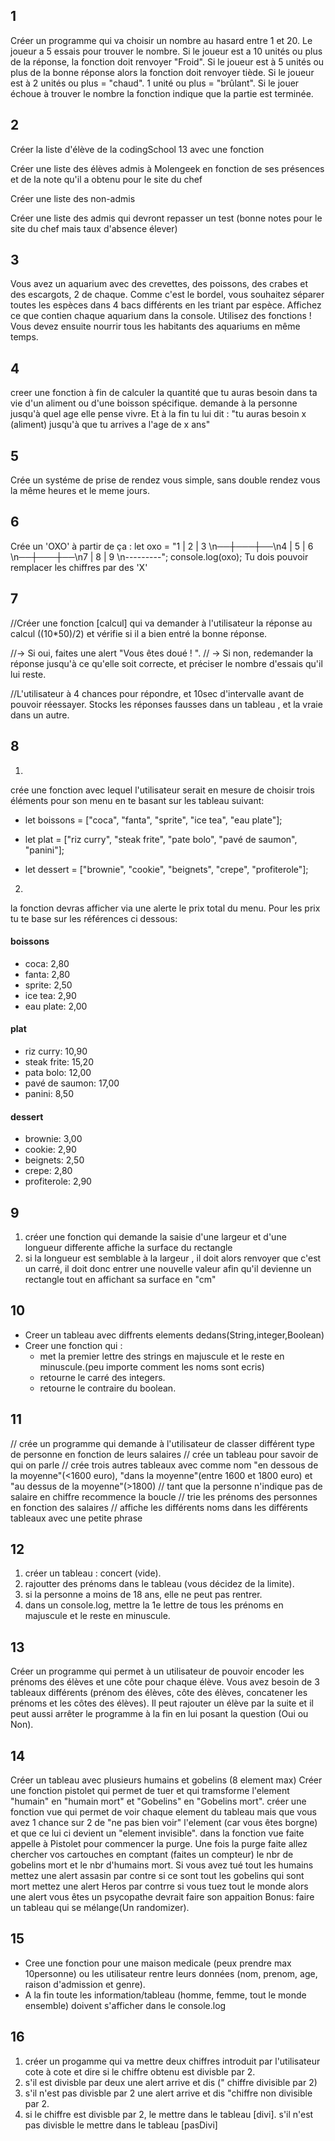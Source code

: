 ## 1 
Créer un programme qui va choisir un nombre au hasard entre 1 et 20. Le joueur a 5 essais pour trouver le nombre. Si le joueur est a 10 unités ou plus de la réponse, la fonction doit renvoyer "Froid". Si le joueur est à 5 unités ou plus de la bonne réponse alors la fonction doit renvoyer tiède. Si le joueur est à 2 unités ou plus = "chaud". 1 unité ou plus = "brûlant". Si le jouer échoue à trouver le nombre la fonction indique que la partie est terminée.

## 2 
Créer la liste d'élève de la codingSchool 13 avec une fonction

Créer une liste des élèves admis à Molengeek en fonction de ses présences et de la note qu'il a obtenu pour le site du chef

Créer une liste des non-admis

Créer une liste des admis qui devront repasser un test (bonne notes pour le site du chef mais taux d'absence élever)

## 3
Vous avez un aquarium avec des crevettes, des poissons, des crabes et des escargots, 2 de chaque. Comme c'est le bordel, vous souhaitez séparer toutes les espèces dans 4 bacs 
différents en les triant par espèce. Affichez ce que contien chaque aquarium dans la console. Utilisez des fonctions !
Vous devez ensuite nourrir tous les habitants des aquariums en même temps.

## 4 
creer une fonction à fin de calculer la quantité que tu auras besoin dans ta vie d'un aliment ou d'une boisson spécifique. 
demande à la personne jusqu'à quel age elle pense vivre.
Et à la fin tu lui dit : "tu auras besoin x (aliment) jusqu'à que tu arrives a l'age de x ans"

## 5
Crée un systéme de prise de rendez vous simple, sans double rendez vous la même heures et le meme jours.

## 6
Crée un 'OXO' à partir de ça : 
let oxo = "1 | 2 | 3 \n──┼───┼──\n4 | 5 | 6 \n──┼───┼──\n7 | 8 | 9 \n---------";
console.log(oxo);
Tu dois pouvoir remplacer les chiffres par des 'X'

## 7
//Créer une fonction [calcul] qui va demander à l'utilisateur la réponse au calcul ((10*50)/2) et vérifie si il a bien entré la bonne réponse.

//-> Si oui, faites une alert "Vous êtes doué ! ".
// -> Si non, redemander la réponse jusqu'à ce qu'elle soit correcte, et préciser le nombre d'essais qu'il lui reste.

//L'utilisateur à 4 chances pour répondre, et 10sec d'intervalle avant de pouvoir réessayer. Stocks les réponses fausses dans un tableau , et la vraie dans un autre.

## 8
1.
crée une fonction avec lequel l'utilisateur serait en mesure de choisir trois éléments pour son menu en te basant sur les tableau suivant:

- let boissons = ["coca", "fanta", "sprite", "ice tea", "eau plate"];

- let plat = ["riz curry", "steak frite", "pate bolo", "pavé de saumon", "panini"];

- let dessert = ["brownie", "cookie", "beignets", "crepe", "profiterole"];

2.
la fonction devras afficher via une alerte le prix total du menu. Pour les prix tu te base sur les références ci dessous:

#### boissons
- coca: 2,80
- fanta: 2,80
- sprite: 2,50
- ice tea: 2,90
- eau plate: 2,00
#### plat
- riz curry: 10,90
- steak frite: 15,20
- pata bolo: 12,00
- pavé de saumon: 17,00
- panini: 8,50
#### dessert
- brownie: 3,00
- cookie: 2,90
- beignets: 2,50
- crepe: 2,80
- profiterole: 2,90

## 9
1. créer une fonction qui demande la saisie d'une largeur  et d'une longueur differente affiche la surface du rectangle 
2. si la longueur est semblable à la largeur , il doit alors renvoyer que c'est un carré, il doit donc entrer une nouvelle valeur afin qu'il devienne un rectangle tout en affichant sa surface en "cm"

## 10
- Creer un tableau avec diffrents elements dedans(String,integer,Boolean)
- Creer une fonction qui :
    - met la premier lettre des strings en majuscule et le reste en minuscule.(peu importe comment les noms sont ecris)
    - retourne le carré des integers.
    - retourne le contraire du boolean.

## 11
// crée un programme qui demande à l'utilisateur de classer différent type de personne en fonction de leurs salaires
// crée un tableau pour savoir de qui on parle
// crée trois autres tableaux avec comme nom "en dessous de la moyenne"(<1600 euro), "dans la moyenne"(entre 1600 et 1800 euro) et "au dessus de la moyenne"(>1800)
// tant que la personne n'indique pas de salaire en chiffre recommence la boucle
// trie les prénoms des personnes en fonction des salaires
// affiche les différents noms dans les différents tableaux avec une petite phrase

## 12
1. créer un tableau : concert (vide).
2. rajoutter des prénoms dans le tableau (vous décidez de la limite).
3. si la personne a moins de 18 ans, elle ne peut pas rentrer. 
4. dans un console.log, mettre la 1e lettre de tous les prénoms en majuscule et le reste en minuscule.

## 13
Créer un programme qui permet à un utilisateur de pouvoir encoder les prénoms des élèves et une côte pour chaque élève.
Vous avez besoin de 3 tableaux différents (prénom des élèves, côte des élèves, concatener les prénoms et les côtes des élèves).
Il peut rajouter un élève par la suite et il peut aussi arrêter le programme à la fin en lui posant la question (Oui ou Non).

## 14
Créer un tableau avec plusieurs humains et gobelins (8 element max)
Créer une fonction pistolet qui permet de tuer et qui tramsforme l'element "humain" en "humain mort" et "Gobelins" en "Gobelins mort".
créer une fonction vue qui permet de voir chaque element du tableau mais que vous avez 1 chance sur 2 de "ne pas bien voir" l'element (car vous êtes borgne) et que ce lui ci devient un "element invisible".
dans la fonction vue faite appelle à Pistolet pour commencer la purge.
Une fois la purge faite allez chercher vos cartouches en comptant (faites un compteur) le nbr de gobelins mort et le nbr d'humains mort. Si vous avez tué tout les humains mettez une alert assasin par contre si ce sont tout les gobelins qui sont mort mettez une alert Heros par contrre si vous tuez tout le monde alors une alert vous êtes un psycopathe devrait faire son appaition
Bonus: faire un tableau qui se mélange(Un randomizer).

## 15
- Cree une fonction pour une maison medicale (peux prendre max 10personne) ou les utilisateur rentre leurs données (nom, prenom, age, raison d'admission et genre). 
- A la fin toute les information/tableau (homme, femme, tout le monde ensemble) doivent s'afficher dans le console.log

## 16
1. créer un progamme qui va mettre deux chiffres introduit par l'utilisateur cote à cote et dire si le chiffre obtenu est divisble par 2.
2. s'il est divisble par deux une alert arrive et dis (" chiffre divisible par 2)
3. s'il n'est pas divisble par 2 une alert arrive et dis "chiffre non divisible par 2.
4. si le chiffre est divisble par 2, le mettre dans le tableau [divi]. s'il n'est pas divisble le mettre dans le tableau [pasDivi]